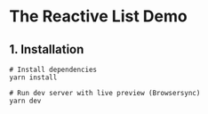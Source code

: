 # The Reactive List Demo

## 1. Installation

```
# Install dependencies
yarn install 

# Run dev server with live preview (Browsersync)
yarn dev
```
